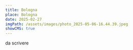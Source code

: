 ```yaml
---
title: Bologna
place: Bologna
date: 2025-02-27
imgPath: /assets/images/photo_2025-05-06-16.44.39.jpeg
showCMS: true
---
```

d﻿a scrivere